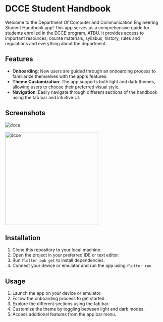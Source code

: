 # DCCE Student Handbook

Welcome to the Department Of Computer and Communication Engineering Student Handbook app! This app serves as a comprehensive guide for students enrolled in the DCCE program, ATBU. It provides access to important resources; course materials, syllabus, history, rules and regulations and everything about the department.

## Features

- **Onboarding**: New users are guided through an onboarding process to familiarize themselves with the app's features.
- **Theme Customization**: The app supports both light and dark themes, allowing users to choose their preferred visual style.
- **Navigation**: Easily navigate through different sections of the handbook using the tab bar and intuitive UI.

## Screenshots

![dcce](https://github.com/GreatGrant/DCCE_STUDENTS_HANDBOOK/assets/62026220/d41ee119-c908-4018-9c31-640a527e17b6)

<img src="https://github.com/GreatGrant/DCCE_STUDENTS_HANDBOOK/assets/62026220/d41ee119-c908-4018-9c31-640a527e17b6" alt="dcce" height="300" width="300">

<!-- 
![20240202_145018](https://github.com/GreatGrant/DCCE_STUDENTS_HANDBOOK/assets/62026220/b6a10511-a707-4c46-bec1-8767fc487c17)
![Screenshot 1](screenshots/screenshot1.png)
![Screenshot 2](screenshots/screenshot2.png)
-->
## Installation

1. Clone this repository to your local machine.
2. Open the project in your preferred IDE or text editor.
3. Run `flutter pub get` to install dependencies.
4. Connect your device or emulator and run the app using `flutter run`.

## Usage

1. Launch the app on your device or emulator.
2. Follow the onboarding process to get started.
3. Explore the different sections using the tab bar.
4. Customize the theme by toggling between light and dark modes.
5. Access additional features from the app bar menu.

<!-- ## Contributing

Contributions are welcome! If you encounter any bugs or have suggestions for improvements, please open an issue on GitHub. Pull requests are also appreciated.

## License

This project is licensed under the MIT License - see the [LICENSE](LICENSE) file for details.
 -->
